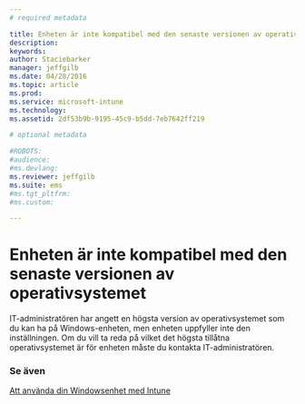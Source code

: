 ```yaml
---
# required metadata

title: Enheten är inte kompatibel med den senaste versionen av operativsystemet | Microsoft Intune
description:
keywords:
author: Staciebarker
manager: jeffgilb
ms.date: 04/28/2016
ms.topic: article
ms.prod:
ms.service: microsoft-intune
ms.technology:
ms.assetid: 2df53b9b-9195-45c9-b5dd-7eb7642ff219

# optional metadata

#ROBOTS:
#audience:
#ms.devlang:
ms.reviewer: jeffgilb
ms.suite: ems
#ms.tgt_pltfrm:
#ms.custom:

---
```



# Enheten är inte kompatibel med den senaste versionen av operativsystemet

IT-administratören har angett en högsta version av operativsystemet som du kan ha på Windows-enheten, men enheten uppfyller inte den inställningen. Om du vill ta reda på vilket det högsta tillåtna operativsystemet är för enheten måste du kontakta IT-administratören.

### Se även
[Att använda din Windowsenhet med Intune](using-your-windows-device-with-intune.md)

<!--HONumber=May16_HO4-->


